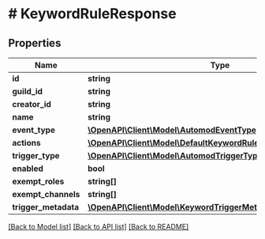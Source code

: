 # # KeywordRuleResponse

## Properties

Name | Type | Description | Notes
------------ | ------------- | ------------- | -------------
**id** | **string** |  |
**guild_id** | **string** |  |
**creator_id** | **string** |  |
**name** | **string** |  |
**event_type** | [**\OpenAPI\Client\Model\AutomodEventType**](AutomodEventType.md) |  |
**actions** | [**\OpenAPI\Client\Model\DefaultKeywordRuleResponseActionsInner[]**](DefaultKeywordRuleResponseActionsInner.md) |  |
**trigger_type** | [**\OpenAPI\Client\Model\AutomodTriggerType**](AutomodTriggerType.md) |  |
**enabled** | **bool** |  | [optional]
**exempt_roles** | **string[]** |  | [optional]
**exempt_channels** | **string[]** |  | [optional]
**trigger_metadata** | [**\OpenAPI\Client\Model\KeywordTriggerMetadataResponse**](KeywordTriggerMetadataResponse.md) |  |

[[Back to Model list]](../../README.md#models) [[Back to API list]](../../README.md#endpoints) [[Back to README]](../../README.md)
